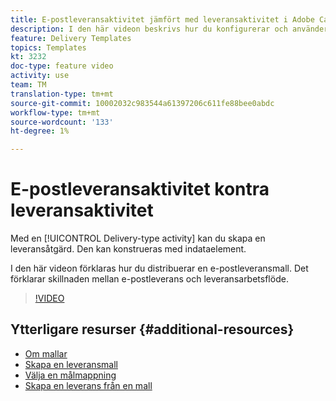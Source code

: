 ```yaml
---
title: E-postleveransaktivitet jämfört med leveransaktivitet i Adobe Campaign Classic
description: I den här videon beskrivs hur du konfigurerar och använder en leveransmall.
feature: Delivery Templates
topics: Templates
kt: 3232
doc-type: feature video
activity: use
team: TM
translation-type: tm+mt
source-git-commit: 10002032c983544a61397206c611fe88bee0abdc
workflow-type: tm+mt
source-wordcount: '133'
ht-degree: 1%

---
```



# E-postleveransaktivitet kontra leveransaktivitet

Med en [!UICONTROL Delivery-type activity] kan du skapa en leveransåtgärd. Den kan konstrueras med indataelement.

I den här videon förklaras hur du distribuerar en e-postleveransmall. Det förklarar skillnaden mellan e-postleverans och leveransarbetsflöde.

>[!VIDEO](https://video.tv.adobe.com/v/24065?quality=12)

## Ytterligare resurser {#additional-resources}

* [Om mallar](https://docs.campaign.adobe.com/doc/AC/en/DLV_Using_delivery_templates_About_templates.html)
* [Skapa en leveransmall](https://docs.campaign.adobe.com/doc/AC/en/DLV_Using_delivery_templates_Creating_a_delivery_template.html)
* [Välja en målmappning](https://docs.campaign.adobe.com/doc/AC/en/DLV_Using_delivery_templates_Selecting_a_target_mapping.html)
* [Skapa en leverans från en mall](https://docs.campaign.adobe.com/doc/AC/en/DLV_Using_delivery_templates_Creating_a_delivery_from_a_template.html)
